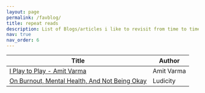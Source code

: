 ```yaml
---
layout: page
permalink: /favblog/
title: repeat reads
description: List of Blogs/articles i like to revisit from time to time
nav: true
nav_order: 6
---
```


| Title                                                                                                                         | Author     |
| ----------------------------------------------------------------------------------------------------------------------------- | ---------- |
| [I Play to Play - Amit Varma](https://indiauncut.substack.com/p/i-play-to-play)                                               | Amit Varma |
| [On Burnout, Mental Health, And Not Being Okay](https://ludic.mataroa.blog/blog/on-burnout-mental-health-and-not-being-okay/) | Ludicity   |
